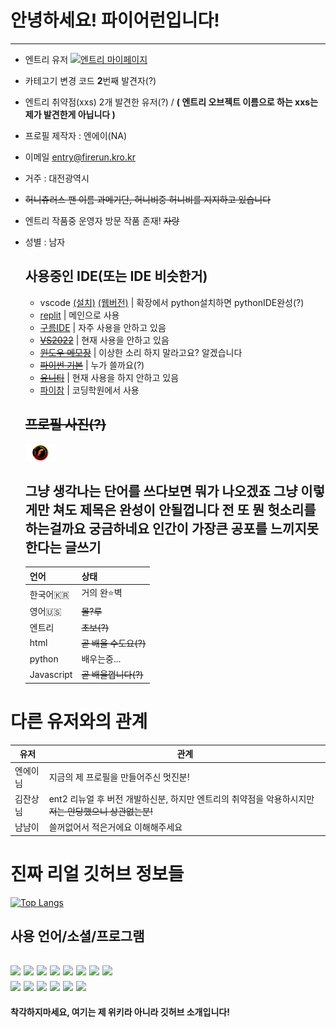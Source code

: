 # 안녕하세요! 파이어런입니다!  
---
- 엔트리 유저 <a href="https://playentry.org/profile/5facc4019089070304dc9ce5?sort=created&term=all">![엔트리 마이페이지](https://img.shields.io/badge/Entry-Profile-green?style=flat-square)</a>
- 카테고기 변경 코드 **2**번째 발견자(?)
- 엔트리 취약점(xxs) 2개 발견한 유저(?) / **( 엔트리 오브젝트 이름으로 하는 xxs는 제가 발견한게 아닙니다 )**
- 프로필 제작자 : 엔에이(NA)
- 이메일 [entry@firerun.kro.kr](mailto:entry@firerun.kro.kr)
- 거주 : 대전광역시
- ~~허니츄러스 팬 이름 과메기단, 허니비중 허니비를 지지하고 있습니다~~
- 엔트리 작품중 운영자 방문 작품 존재! ~~자랑~~
- 성별 : 남자

  ## 사용중인 IDE(또는 IDE 비슷한거)
  - vscode [(설치)](https://code.visualstudio.com/) [(웹버전)](https://vscode.dev) | 확장에서 python설치하면 pythonIDE완성(?)
  - [replit](http://replit.com) | 메인으로 사용
  - [구름IDE](https://www.goorm.io/) | 자주 사용을 안하고 있음
  - ~~[VS2022](https://visualstudio.microsoft.com/)~~ | 현재 사용을 안하고 있음
  - ~~[윈도우 메모장](https://apps.microsoft.com/store/detail/windows-notepad/9MSMLRH6LZF3)~~ | 이상한 소리 하지 말라고요? 알겠습니다
  - ~~[파이썬 기본](https://python.org/)~~ | 누가 쓸까요(?)
  - ~~[유니티](https://unity.com/)~~ | 현재 사용을 하지 안하고 있음
  - [파이참](https://jetbrains.com/ko-kr/pycharm/) | 코딩학원에서 사용

  ## ~~프로필 사진(?)~~
  <img src="FireRun.png" width=10% heigth=10%>

  ## 그냥 생각나는 단어를 쓰다보면 뭐가 나오겠죠 그냥 이렇게만 쳐도 제목은 완성이 안될껍니다 전 또 뭔 헛소리를 하는걸까요 궁금하네요 인간이 가장큰 공포를 느끼지못한다는 글쓰기<br>

  언어 | 상태
  ---- | --
  한국어🇰🇷 | 거의 완:star:벽
  영어🇺🇸 | ~~몰?루~~
  엔트리 | ~~초보(?)~~
  html | ~~곧 배울 수도요(?)~~
  python | 배우는중...
  Javascript | ~~곧 배울껍니다(?)~~
  
# 다른 유저와의 관계
유저 | 관계
--- | ---
엔에이님 | 지금의 제 프로필을 만들어주신 멋진분!
김잔상님 | ent2 리뉴얼 후 버전 개발하신분, 하지만 엔트리의 취약점을 악용하시지만 ~~저는 안당했으니 상관없는분!~~
냠냠이 | 쓸꺼없어서 적은거에요 이해해주세요

# 진짜 리얼 깃허브 정보들
[![Top Langs](https://github-readme-stats.vercel.app/api/top-langs/?username=entryfirerun&layout=compact)](https://github.com/anuraghazra/github-readme-stats)
## 사용 언어/소셜/프로그램
  <img src="https://img.shields.io/badge/HTML-E34F26?style=flat&logo=HTML5&logoColor=white"/> <img src="https://img.shields.io/badge/CSS-1572B6?style=flat&logo=CSS3&logoColor=white"/> <img src="https://img.shields.io/badge/JavaScript-F7DF1E?style=flat&logo=JavaScript&logoColor=white"/> <img src="https://img.shields.io/badge/Python-3776AB?style=flat&logo=Python&logoColor=white" /> <img src="https://img.shields.io/badge/Markdown-000000?style=flat&logo=Markdown&logoColor=white"/>   <img src="https://img.shields.io/badge/Replit-F26207?style=flat&logo=Replit&logoColor=white"/> <img src="https://img.shields.io/badge/GitHub-181717?style=flat&logo=GitHub&logoColor=white"/> <img src="https://img.shields.io/badge/Visual Studio Code-007ACC?style=flat&logo=Visual Studio Code&logoColor=white"/><br><img src="https://img.shields.io/badge/Twitter-1DA1F2?style=flat&logo=Twitter&logoColor=white"/> <img src="https://img.shields.io/badge/Twitch-181717?style=flat&logo=Twitch&logoColor=white"/> <img src="https://img.shields.io/badge/Discord-5865F2?style=flat&logo=Discord&logoColor=white"/> <img src="https://img.shields.io/badge/YouTube-FF0000?style=flat&logo=YouTube&logoColor=white"/> <img src="https://img.shields.io/badge/Notion-000000?style=flat&logo=Notion&logoColor=white"/> <img src="https://img.shields.io/badge/OBS Studio-302E31?style=flat&logo=OBS Studio&logoColor=white"/>
---
**착각하지마세요, 여기는 제 위키라 아니라 깃허브 소개입니다!**
